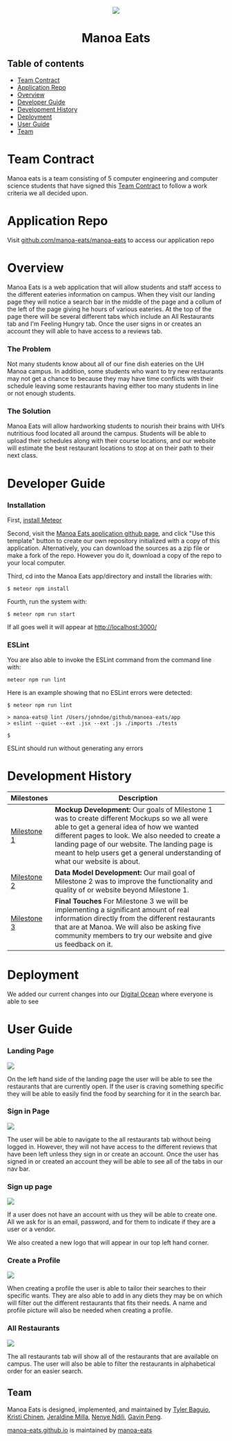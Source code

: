 
<p align="center">
<img src="images/Manoa-Eats-Logo.png">
</p>

<h1 align="center">Manoa Eats</h1>

## Table of contents

* [Team Contract](#team-contract)
* [Application Repo](#application-repo)
* [Overview](#overview)
* [Developer Guide](#developer-guide)
* [Development History](#development-history)
* [Deployment](#deployment)
* [User Guide](#user-guide)
* [Team](#team)

# Team Contract
Manoa eats is a team consisting of 5 computer engineering and computer science students that have signed this [Team Contract](https://docs.google.com/document/d/1-v9pqiJ7Q1Jij45WQcrJkHYzmSRQN-saOC0DPg8Gzvk/edit?usp=sharing) to follow a work criteria we all decided upon.

# Application Repo
Visit [github.com/manoa-eats/manoa-eats](https://github.com/manoa-eats/manoa-eats) to access our application repo

# Overview
Manoa Eats is a web application that will allow students and staff access to the different eateries information on campus. When they visit our landing page they will notice a search bar in the middle of the page and a collum of the left of the page giving he hours of various eateries. At the top of the page there will be several different tabs which include an All Restaurants tab and I'm Feeling Hungry tab. Once the user signs in or creates an account they will able to have access to a reviews tab.

### The Problem
Not many students know about all of our fine dish eateries on the UH Manoa campus. In addition, some students who want to try new restaurants may not get a chance to because they may have time conflicts with their schedule leaving some restaurants having either too many students in line or not enough students.

### The Solution
Manoa Eats will allow hardworking students to nourish their brains with UH’s nutritious food located all around the campus. Students will be able to upload their schedules along with their course locations, and our website will estimate the best restaurant locations to stop at on their path to their next class.

# Developer Guide
### Installation

First, [install Meteor](https://www.meteor.com/developers/install)

Second, visit the [Manoa Eats application github page](https://github.com/manoa-eats/manoa-eats), and click "Use this template" button to create our own repository initialized with a copy of this application. Alternatively, you can download the sources as a zip file or make a fork of the repo. However you do it, download a copy of the repo to your local computer.

Third, cd into the Manoa Eats app/directory and install the libraries with:
```
$ meteor npm install
```
Fourth, run the system with:
```
$ meteor npm run start
```
If all goes well it will appear at [http://localhost:3000/](http://localhost:3000/)

### ESLint
You are also able to invoke the ESLint command from the command line with: 
```
meteor npm run lint
```
Here is an example showing that no ESLint errors were detected: 
```
$ meteor npm run lint

> manoa-eats@ lint /Users/johndoe/github/manoea-eats/app
> eslint --quiet --ext .jsx --ext .js ./imports ./tests

$
```
ESLint should run without generating any errors 

# Development History

| Milestones | Description |
| --- | --- |
| [Milestone 1](https://github.com/manoa-eats/manoa-eats/projects/1) | **Mockup Development:** Our goals of Milestone 1 was to create different Mockups so we all were able to get a general idea of how we wanted different pages to look. We also needed to create a landing page of our website. The landing page is meant to help users get a general understanding of what our website is about.  |
| [Milestone 2](https://github.com/manoa-eats/manoa-eats/projects/4)| **Data Model Development:** Our mail goal of Milestone 2 was to improve the functionality and quality of or website beyond Milestone 1.  |
|[Milestone 3](https://github.com/manoa-eats/manoa-eats/projects/5) |**Final Touches** For Milestone 3 we will be implementing a significant amount of real information directly from the different restaurants that are at Manoa. We will also be asking five community members to try our website and give us feedback on it.|

# Deployment

We added our current changes into our [Digital Ocean](https://manoa-eats.xyz/#/) where everyone is able to see

# User Guide
### Landing Page
![](images/Landing-Page-update.png)

On the left hand side of the landing page the user will be able to see the restaurants that are currently open. If the user is craving something specific they will be able to easily find the food by searching for it in the search bar. 

### Sign in Page
![](images/Sign-In-Page-Update.png)

The user will be able to navigate to the all restaurants tab without being logged in. However, they will not have access to the different reviews that have been left unless they sign in or create an account. Once the user has signed in or created an account they will be able to see all of the tabs in our nav bar. 

### Sign up page
![](images/Sign-Up-Page-update.png)

If a user does not have an account with us they will be able to create one. All we ask for is an email, password, and for them to indicate if they are a user or a vendor. 

We also created a new logo that will appear in our top left hand corner. 

### Create a Profile
![](images/Create-profile-update.png)

When creating a profile the user is able to tailor their searches to their specific wants. They are also able to add in any diets they may be on which will filter out the different restaurants that fits their needs. A name and profile picture will also be needed when creating a profile. 

### All Restaurants
![](images/All-Restaurants-update.png)

The all restaurants tab will show all of the restaurants that are available on campus. The user will also be able to filter the restaurants in alphabetical order for an easier search. 


## Team
Manoa Eats is designed, implemented, and maintained by
[Tyler Baguio](https://tylerb8.github.io), [Kristi Chinen](https://kristihchinen.github.io), [Jeraldine Milla](https://itsjerie.github.io), [Nenye Ndili](https://nenyehub.github.io), [Gavin Peng](https://devgav.github.io). 


[manoa-eats.github.io](https://manoa-eats.github.io) is maintained by [manoa-eats](https://github.com/manoa-eats/manoa-eats)
